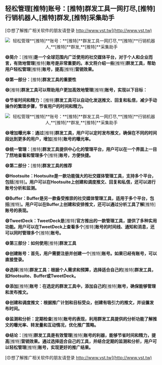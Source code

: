 ## **轻松管理**[推特]**账号：**[推特]**群发工具一网打尽,**[推特]**行销机器人,**[推特]**群发,**[推特]**采集助手**

[😍想了解推广相关软件的朋友请登录 http://www.vst.tw](http://www.vst.tw)

 <center><img src="https://vst.tw/MP4/tuiguang/png/8.png" alt="轻松管理**[推特]**账号：**[推特]**群发工具一网打尽,**[推特]**行销机器人,**[推特]**群发,**[推特]**采集助手"></center>

**😄简介：**[推特]**是一个全球范围内广泛使用的社交媒体平台，对于个人和企业而言，有效地管理**[推特]**账号是非常重要的。本文将介绍一些**[推特]**群发工具，帮助用户轻松管理**[推特]**账号，提高**[推特]**营销效果。**

**😄第一部分：**[推特]**群发工具的重要性**

**😄**[推特]**群发工具可以帮助用户更加高效地管理**[推特]**账号，实现以下目标：**

**😄节省时间和精力：**[推特]**群发工具可以自动化发送推文、回复和私信，减少手动操作的繁琐步骤，节省用户的时间和精力。**

 <center><img src="https://vst.tw/MP4/tuiguang/png/5.png" alt="轻松管理**[推特]**账号：**[推特]**群发工具一网打尽,**[推特]**行销机器人,**[推特]**群发,**[推特]**采集助手"></center>

**😄增加曝光率：通过**[推特]**群发工具，用户可以定时发布推文，确保在不同的时间段达到更多的用户，增加**[推特]**账号的曝光率。**

**😄统一管理：**[推特]**群发工具提供中心化的管理平台，用户可以在一个界面上一目了然地查看和管理多个**[推特]**账号，方便快捷。**

**😄第二部分：**[推特]**群发工具的推荐**

**😄Hootsuite：Hootsuite是一款功能强大的社交媒体管理工具，支持多个平台，包括**[推特]**。用户可以在Hootsuite上创建和调度推文、回复和私信，还可以进行账号分析和监测。**

**😄Buffer：Buffer是另一款备受推崇的社交媒体管理工具，适用于多个平台，包括**[推特]**。用户可以在Buffer上创建和安排推文，还可以通过分析工具了解**[推特]**账号的表现。**

**😄TweetDeck：TweetDeck是**[推特]**官方推出的一款管理工具，提供了多种实用功能。用户可以在TweetDeck上查看多个**[推特]**账号的时间线、通知和消息，还可以同时管理多个**[推特]**账号。**

**😄第三部分：如何使用**[推特]**群发工具**

**😄创建账号：首先，用户需要注册并创建一个**[推特]**账号。如果已经有账号，可以直接登录。**

**😄选择**[推特]**群发工具：根据个人需求和预算，选择适合自己的**[推特]**群发工具，如Hootsuite、Buffer或TweetDeck。**

**😄添加**[推特]**账号：在选定的群发工具中，添加自己的**[推特]**账号，确保能够管理和发布推文。**

**😄创建和调度推文：根据推广计划和目标受众，创建有吸引力的推文，并设置发布时间。**

**😄监测和分析：定期检查**[推特]**账号的表现，利用群发工具提供的分析功能了解推文的曝光率、转发量和互动情况，优化推广策略。**

**😄结论：**[推特]**群发工具是有效管理**[推特]**账号的利器，能够节省时间和精力，提高**[推特]**营销效果。通过选择适合自己的工具，并结合定期的监测和分析，用户可以轻松管理**[推特]**账号，实现更好的推广结果。**

[😍想了解推广相关软件的朋友请登录 http://www.vst.tw](http://www.vst.tw)



